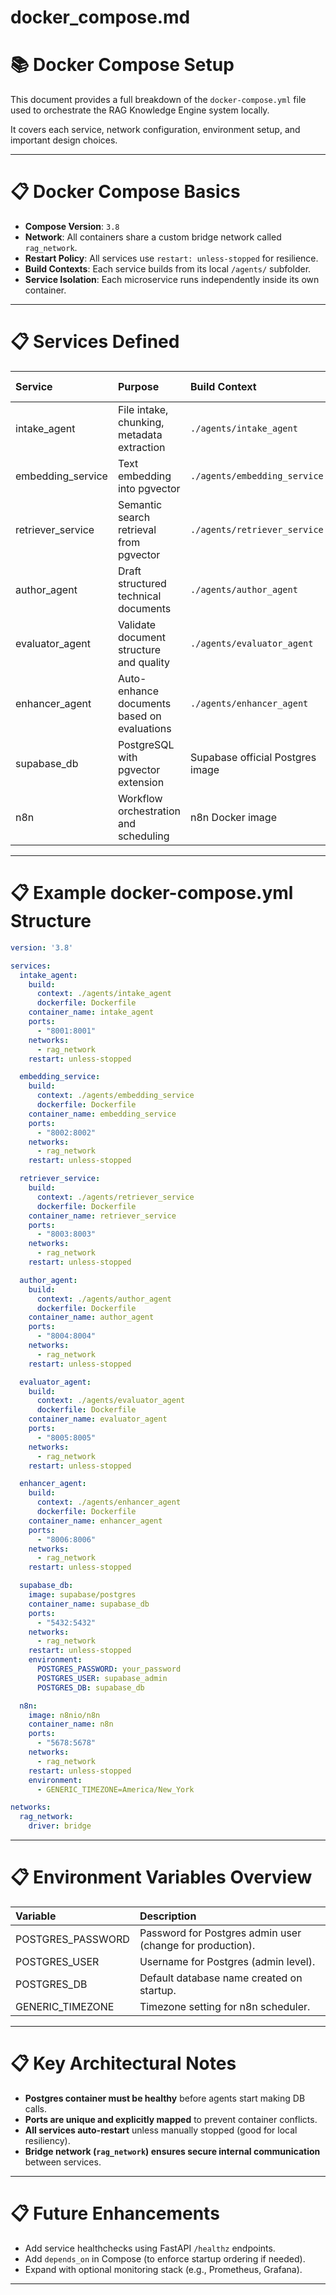 # docker_compose.md

# 📚 Docker Compose Setup

This document provides a full breakdown of the `docker-compose.yml` file used to orchestrate the RAG Knowledge Engine system locally.

It covers each service, network configuration, environment setup, and important design choices.

---

# 📋 Docker Compose Basics

- **Compose Version**: `3.8`
- **Network**: All containers share a custom bridge network called `rag_network`.
- **Restart Policy**: All services use `restart: unless-stopped` for resilience.
- **Build Contexts**: Each service builds from its local `/agents/` subfolder.
- **Service Isolation**: Each microservice runs independently inside its own container.

---

# 📋 Services Defined

| Service | Purpose | Build Context | Exposed Port |
|:--------|:--------|:--------------|:-------------|
| intake_agent | File intake, chunking, metadata extraction | `./agents/intake_agent` | 8001 |
| embedding_service | Text embedding into pgvector | `./agents/embedding_service` | 8002 |
| retriever_service | Semantic search retrieval from pgvector | `./agents/retriever_service` | 8003 |
| author_agent | Draft structured technical documents | `./agents/author_agent` | 8004 |
| evaluator_agent | Validate document structure and quality | `./agents/evaluator_agent` | 8005 |
| enhancer_agent | Auto-enhance documents based on evaluations | `./agents/enhancer_agent` | 8006 |
| supabase_db | PostgreSQL with pgvector extension | Supabase official Postgres image | 5432 |
| n8n | Workflow orchestration and scheduling | n8n Docker image | 5678 |

---

# 📋 Example docker-compose.yml Structure

```yaml
version: '3.8'

services:
  intake_agent:
    build:
      context: ./agents/intake_agent
      dockerfile: Dockerfile
    container_name: intake_agent
    ports:
      - "8001:8001"
    networks:
      - rag_network
    restart: unless-stopped

  embedding_service:
    build:
      context: ./agents/embedding_service
      dockerfile: Dockerfile
    container_name: embedding_service
    ports:
      - "8002:8002"
    networks:
      - rag_network
    restart: unless-stopped

  retriever_service:
    build:
      context: ./agents/retriever_service
      dockerfile: Dockerfile
    container_name: retriever_service
    ports:
      - "8003:8003"
    networks:
      - rag_network
    restart: unless-stopped

  author_agent:
    build:
      context: ./agents/author_agent
      dockerfile: Dockerfile
    container_name: author_agent
    ports:
      - "8004:8004"
    networks:
      - rag_network
    restart: unless-stopped

  evaluator_agent:
    build:
      context: ./agents/evaluator_agent
      dockerfile: Dockerfile
    container_name: evaluator_agent
    ports:
      - "8005:8005"
    networks:
      - rag_network
    restart: unless-stopped

  enhancer_agent:
    build:
      context: ./agents/enhancer_agent
      dockerfile: Dockerfile
    container_name: enhancer_agent
    ports:
      - "8006:8006"
    networks:
      - rag_network
    restart: unless-stopped

  supabase_db:
    image: supabase/postgres
    container_name: supabase_db
    ports:
      - "5432:5432"
    networks:
      - rag_network
    restart: unless-stopped
    environment:
      POSTGRES_PASSWORD: your_password
      POSTGRES_USER: supabase_admin
      POSTGRES_DB: supabase_db

  n8n:
    image: n8nio/n8n
    container_name: n8n
    ports:
      - "5678:5678"
    networks:
      - rag_network
    restart: unless-stopped
    environment:
      - GENERIC_TIMEZONE=America/New_York

networks:
  rag_network:
    driver: bridge
```

---

# 📋 Environment Variables Overview

| Variable | Description |
|:---------|:------------|
| POSTGRES_PASSWORD | Password for Postgres admin user (change for production). |
| POSTGRES_USER | Username for Postgres (admin level). |
| POSTGRES_DB | Default database name created on startup. |
| GENERIC_TIMEZONE | Timezone setting for n8n scheduler. |

---

# 📋 Key Architectural Notes

- **Postgres container must be healthy** before agents start making DB calls.
- **Ports are unique and explicitly mapped** to prevent container conflicts.
- **All services auto-restart** unless manually stopped (good for local resiliency).
- **Bridge network (`rag_network`) ensures secure internal communication** between services.

---

# 📋 Future Enhancements

- Add service healthchecks using FastAPI `/healthz` endpoints.
- Add `depends_on` in Compose (to enforce startup ordering if needed).
- Expand with optional monitoring stack (e.g., Prometheus, Grafana).

---

